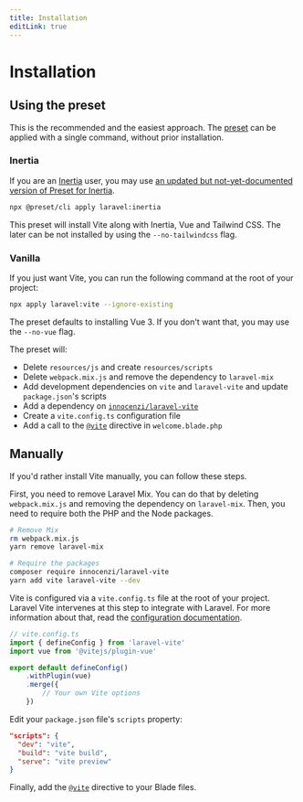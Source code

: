 ```yaml
---
title: Installation
editLink: true
---
```


# Installation

## Using the preset

This is the recommended and the easiest approach. The [preset](https://github.com/laravel-presets/vite) can be applied with a single command, without prior installation.

### Inertia

If you are an [Inertia](https://inertiajs.com/) user, you may use [an updated but not-yet-documented version of Preset for Inertia](https://github.com/laravel-presets/inertia/blob/main/preset.ts).

```bash
npx @preset/cli apply laravel:inertia
```

This preset will install Vite along with Inertia, Vue and Tailwind CSS. The later can be not installed by using the `--no-tailwindcss` flag.

### Vanilla

If you just want Vite, you can run the following command at the root of your project:

```bash
npx apply laravel:vite --ignore-existing
```

The preset defaults to installing Vue 3. If you don't want that, you may use the `--no-vue` flag.

The preset will:

- Delete `resources/js` and create `resources/scripts`
- Delete `webpack.mix.js` and remove the dependency to `laravel-mix`
- Add development dependencies on `vite` and `laravel-vite` and update `package.json`'s scripts
- Add a dependency on [`innocenzi/laravel-vite`](https://github.com/innocenzi/laravel-vite)
- Create a `vite.config.ts` configuration file
- Add a call to the [`@vite`](./usage#vite) directive in `welcome.blade.php`

## Manually

If you'd rather install Vite manually, you can follow these steps.

First, you need to remove Laravel Mix. You can do that by deleting `webpack.mix.js` and removing the dependency on `laravel-mix`. Then, you need to require both the PHP and the Node packages.

```bash
# Remove Mix
rm webpack.mix.js
yarn remove laravel-mix

# Require the packages
composer require innocenzi/laravel-vite
yarn add vite laravel-vite --dev
```

Vite is configured via a `vite.config.ts` file at the root of your project. Laravel Vite intervenes at this step to integrate with Laravel. For more information about that, read the [configuration documentation](/guide/configuration).

```ts
// vite.config.ts
import { defineConfig } from 'laravel-vite'
import vue from '@vitejs/plugin-vue'

export default defineConfig()
	.withPlugin(vue)
	.merge({
		// Your own Vite options
	})
```

Edit your `package.json` file's `scripts` property:

```json
"scripts": {
  "dev": "vite",
  "build": "vite build",
  "serve": "vite preview"
}
```

Finally, add the [`@vite`](./usage#vite) directive to your Blade files.
